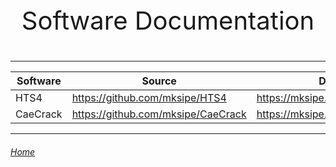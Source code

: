 <p style="text-align: center; font-size: 40px;">Software Documentation</p>

---


|Software|Source|Documentation|
|-|-|-|
|HTS4|<https://github.com/mksipe/HTS4>|<https://mksipe.github.io/mksipe/hts4/>|
|CaeCrack|<https://github.com/mksipe/CaeCrack>|<https://mksipe.github.io/mksipe/caecrack/>|
---

###### [Home](https://mksipe.github.io/mksipe/)
